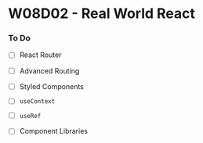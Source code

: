 # W08D02 - Real World React

### To Do
- [ ] React Router
- [ ] Advanced Routing
- [ ] Styled Components
- [ ] `useContext`
- [ ] `useRef`
- [ ] Component Libraries























# 
